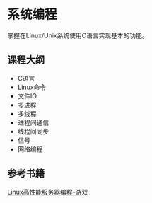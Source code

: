 # 系统编程
掌握在Linux/Unix系统使用C语言实现基本的功能。
## 课程大纲
- C语言
- Linux命令
- 文件IO
- 多进程
- 多线程
- 进程间通信
- 线程间同步
- 信号
- 网络编程

## 参考书籍
[Linux高性能服务器编程-游双](./books/Linux高性能服务器编程%20(游双　著)%20(z-lib.org).pdf)